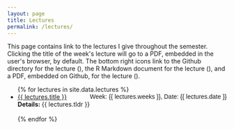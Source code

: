 ```yaml
---
layout: page
title: Lectures
permalink: /lectures/
---
```


This page contains link to the lectures I give throughout the semester. Clicking the title of the week's lecture will go to a PDF, embedded in the user's browser, by default. The bottom right icons link to the Github directory for the lecture (<i class="fab fa-github"></i>), the R Markdown document for the lecture (<i class="fab fa-r-project"></i>), and a PDF, embedded on Github, for the lecture (<i class="fas fa-file-pdf"></i>).

<ul id="archive">
	{% for lectures in site.data.lectures %}
	<li class="archiveposturl">
		<span>
			<a href="{{ site.url }}/{{ lectures.dirname }}/{{ lectures.filename }}.pdf">{{ lectures.title }}</a>
		</span>
		<span style="font-size:100%; font-family: 'Titillium Web', sans-serif; float:right">
			Week: {{ lectures.weeks }}, Date: {{ lectures.date }}
		</span>
		<br>
		<span class = "postlower">
		<strong>Details:
			</strong> {{ lectures.tldr }}
		</span>
		<strong style="font-size:100%; font-family: 'Titillium Web', sans-serif; float:right">
			<a href="https://github.com/{{ site.githubdir}}/tree/master/{{ lectures.dirname }}">
				<i class="fab fa-github"></i></a>
			&nbsp;&nbsp;
			<a href="https://github.com/{{ site.githubdir}}/tree/master/{{ lectures.dirname }}/{{ lectures.filename}}.Rmd">
				<i class="fab fa-r-project"></i></a>
			&nbsp;&nbsp;
			<a href="https://github.com/{{ site.githubdir}}/blob/master/{{ lectures.dirname }}/{{ lectures.filename}}.pdf">
				<i class="fas fa-file-pdf"></i></a>
		</strong>
	</li>
	<br>
	{% endfor %}
</ul>
